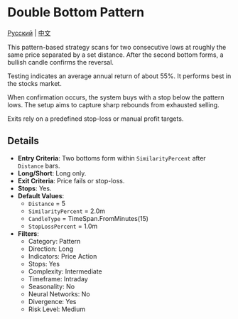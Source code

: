 # Double Bottom Pattern
[Русский](README_ru.md) | [中文](README_cn.md)
 
This pattern-based strategy scans for two consecutive lows at roughly the same price separated by a set distance. After the second bottom forms, a bullish candle confirms the reversal.

Testing indicates an average annual return of about 55%. It performs best in the stocks market.

When confirmation occurs, the system buys with a stop below the pattern lows. The setup aims to capture sharp rebounds from exhausted selling.

Exits rely on a predefined stop-loss or manual profit targets.

## Details

- **Entry Criteria**: Two bottoms form within `SimilarityPercent` after `Distance` bars.
- **Long/Short**: Long only.
- **Exit Criteria**: Price fails or stop-loss.
- **Stops**: Yes.
- **Default Values**:
  - `Distance` = 5
  - `SimilarityPercent` = 2.0m
  - `CandleType` = TimeSpan.FromMinutes(15)
  - `StopLossPercent` = 1.0m
- **Filters**:
  - Category: Pattern
  - Direction: Long
  - Indicators: Price Action
  - Stops: Yes
  - Complexity: Intermediate
  - Timeframe: Intraday
  - Seasonality: No
  - Neural Networks: No
  - Divergence: Yes
  - Risk Level: Medium

